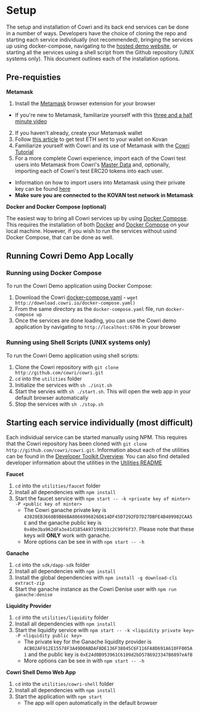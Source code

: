 # Setup

The setup and installation of Cowri and its back end services can be done in a number of ways. Developers have the choice of cloning the repo and starting each service individually (not recommended), bringing the services up using docker-compose, navigating to the [hosted demo website](https://demo.cowri.io), or starting all the services using a shell script from the Github repository (UNIX systems only). This document outlines each of the installation options. 

## Pre-requisties

**Metamask**

1. Install the [Metamask](https://metamask.io/) browser extension for your browser
  - If you're new to Metamask, familiarize yourself with this [three and a half minute video](https://youtu.be/ZIGUC9JAAw8)
2. If you haven't already, create your Metamask wallet
3. Follow [this article](https://blog.chronologic.network/how-to-get-eth-and-day-on-the-kovan-test-network-f2190076052a) to get test ETH sent to your wallet on Kovan
4. Familiarize yourself with Cowri and its use of Metamask with the [Cowri Tutorial](../cowri-user-guide/1-user-tutorial.md)
5. For a more complete Cowri experience, import each of the Cowri test users into Metamask from Cowri's [Master Data](../cowri-developer-guide/masterdata) and, optionally, importing each of Cowri's test ERC20 tokens into each user. 
  - Information on how to import users into Metamask using their private key can be found [here](https://medium.com/publicaio/how-import-a-wallet-to-your-metamask-account-dcaba25e558d)
  - **Make sure you are connected to the KOVAN test network in Metamask**

**Docker and Docker Compose (optional)**

The easiest way to bring all Cowri services up by using [Docker Compose](https://docs.docker.com/compose/). This requires the installation of both [Docker](https://docs.docker.com/install/) and [Docker Compose](https://docs.docker.com/compose/install/) on your local machine. However, if you wish to run the services without usind Docker Compose, that can be done as well. 
 

## Running Cowri Demo App Locally

### Running using Docker Compose

To run the Cowri Demo application using Docker Compose:
  1. Download the Cowri [docker-compose.yaml](http://download.cowri.io/docker-compose.yaml)
    - `wget http://download.cowri.io/docker-compose.yaml)`
  2. From the same directory as the `docker-compose.yaml` file, run `docker-compose up`
  3. Once the services are done loading, you can use the Cowri demo application by navigating to `http://localhost:6706` in your browser

### Running using Shell Scripts (UNIX systems only)

To run the Cowri Demo application using shell scripts:
  1. Clone the Cowri repository with `git clone http://github.com/cowri/cowri.git`
  2. `cd` into the `utilities` folder
  3. Initialize the services with `sh ./init.sh`
  3. Start the servies with `sh ./start.sh`. This will open the web app in your default browser automatically
  4. Stop the services with `sh ./stop.sh`
  
## Starting each service individually (most difficult)

Each individual service can be started manually using NPM. This requires that the Cowri repository has been cloned with `git clone http://github.com/cowri/cowri.git`. Information about each of the utilities can be found in the [Developer Toolkit Overview](../cowri-developer-guide/developerguide). You can also find detailed developer information about the utilities in the [Utilities README](https://github.com/cowri/cowri/blob/master/utilities/README.md)

**Faucet**
  1. `cd` into the `utilities/faucet` folder
  2. Install all dependencies with `npm install`
  3. Start the faucet service with `npm start -- -k <private key of minter> -P <public key of minter>`
     - The Cowri ganache private key is `43820EB3668B9B86BA8066996826D614DF45D7292FD7D27DBFE4B409982CAA5E` and the ganache public key is `0x40e3ba962dFa3e41d1B54A97199831c2C99f6f37`. Please note that these keys will **ONLY** work with ganache.
     - More options can be see in with `npm start -- -h`
 
**Ganache**
  1. `cd` into the `sdk/dapp-sdk` folder
  2. Install all dependencies with `npm install`
  3. Install the global dependencies with `npm install -g download-cli extract-zip`
  4. Start the ganache instance as the Cowri Denise user with `npm run ganache:denise`
  
**Liquidity Provider**
  1. `cd` into the `utilities/liquidity` folder
  2. Install all dependencies with `npm install`
  3. Start the liquidity service with `npm start -- -k <liquidity private key> -P <liquidity public key>`
     - The private key for the Ganache liquidity provider is `ACB02AF912E15578F3A49D0ABDAF8DE136F38045C6F116FA8D691A610FF005A1` and the public key is `0xE24d0B953961C6109d2bD5786923347B6897eAfB`
     - More options can be see in with `npm start -- -h`
    
**Cowri Shell Demo Web App**
  1. `cd` into the `utilities/cowri-shell` folder
  2. Install all dependencies with `npm install`
  3. Start the application with `npm start`
     - The app will open automatically in the default browser
 
